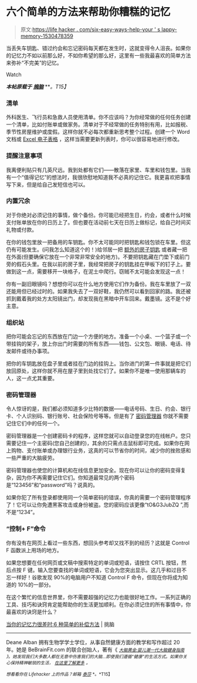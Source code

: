 # 六个简单的方法来帮助你糟糕的记忆

> 原文:[https://life hacker . com/six-easy-ways-help-your ' s lappy-memory-1530478359](https://lifehacker.com/six-easy-ways-to-help-your-crappy-memory-1530478359)

当丢失车钥匙、错过约会和忘记密码每天都在发生时，这就变得令人沮丧。如果你的记忆力不如以前那么好，不如你希望的那么好，这里有一些我最喜欢的简单方法来弥补“不完美”的记忆。

Watch

***本帖原载于*** [***摘脑***](http://www.pickthebrain.com/blog/memory-sucks-6-easy-ways-compensate/) ***。*T15】**

### 清单

外科医生、飞行员和急救人员使用清单。你不应该吗？为你经常做的任何任务创建一个清单，比如付账单或做家务。清单对于不经常做的任务特别有用，比如报税、季节性房屋维护或度假。这样你就不必每次都重新思考整个过程。创建一个 Word 文档或 [Excel 电子表格](https://lifehacker.com/four-skills-that-will-turn-you-into-a-spreadsheet-ninj-1525058930) ，这样当需要更新列表时，你可以很容易地进行修改。

### 提醒注意事项

我离便利贴只有几英尺远。我到处都有它们——散落在家里、车里和钱包里。当我有一个“值得记忆”的想法时，我很欣慰地知道我不必真的记住它。我更喜欢把事情写下来，但是给自己发短信也可以。

### 内置冗余

对于你绝对必须记住的事情，做个备份。你可能已经把生日，约会，或者什么时候支付账单放在你的日历上了。但也要在活动前七天在日历上做标记，给自己时间买礼物或付款。

在你的钱包里放一把备用的车钥匙。你不太可能同时把钥匙和钱包锁在车里。但这仍有可能发生。(问我怎么知道这个的！)给邻居一把 [额外的房子钥匙](https://gizmodo.com/how-to-hide-your-house-keys-in-plain-sight-510318178) 或者藏一把在外面(但要确保它放在一个非常非常安全的地方)。不要把钥匙藏在门垫下或前门旁的假石头里。在我以前的房子里，我经常把房子的钥匙挂在甲板下的钉子上。要做到这一点，需要移开一块格子，在泥土中爬行。窃贼不太可能会发现这一点！

你有一副旧眼镜吗？想想你可以在什么地方使用它们作为备份。我在车里放了一双还能用但已经过时的。如果我失去了一双好鞋，我仍然可以看到回家的路。我还被抓到戴着我的处方太阳镜出门，却发现我在黑暗中开车回来。戴墨镜。这不是个好主意。

### 组织站

把你可能会忘记的东西放在门边一个方便的地方。准备一个小桌、一个篮子或一个带挂钩的架子，放上你出门时需要的所有东西——钱包、公文包、眼镜、电话、待发邮件或待办事项。

把你的车钥匙放在盘子里或者挂在门边的挂钩上。当你进门的第一件事就是把它们放回原处，这样你就不用在屋子里到处找它们了。如果你不是唯一使用那辆车的人，这一点尤其重要。

### 密码管理器

令人惊讶的是，我们都必须知道多少比特的数据——电话号码、生日、约会、银行卡、个人识别码、银行账号、社会保险号等等。但是有了 [密码管理器](https://lifehacker.com/which-password-manager-is-the-most-secure-5944969) 你就不需要记住它们中的任何一个。

密码管理器是一个创建密码卡的程序，这样您就可以自动登录您的在线帐户。您只需要记住一个主密码(您自己创建的)，其余的只需点击鼠标即可完成。如果你在网上购物、支付账单或办理银行业务，这真的可以节省你的时间，减少你的挫败感和一些严重的大脑疲劳。

密码管理器也使您的计算机和在线信息更加安全。现在你可以让你的密码变得复杂，因为你不再需要记住它们。你知道最常见的两个密码是“123456”和“password”吗？说真的。

如果你犯了所有登录都使用同一个简单密码的错误，你真的需要一个密码管理程序了！它可以让你免遭黑客攻击或身份被盗。您的密码应该更像“tO&G3JubZQ ”,而不是“1234”。

### “控制+ F”命令

你有没有在网页上看过一些东西，想回头参考却又找不到的经历？这就是 Control F 函数派上用场的地方。

如果您想要在任何网页或文稿中搜索特定的单词或短语，请按住 CRTL 按钮，然后点按 F 键。输入您要查找的单词或短语，它会为您突出显示。这几乎和过目不忘一样好！谷歌发现 90%的电脑用户不知道 Control F 命令，但现在你将成为知道的 10%的一部分。

在这个繁忙的信息世界里，你不需要超强的记忆力也能很好地工作。一系列正确的工具、技巧和诀窍肯定能帮助你的生活更加顺利。在你必须记住的所有事情中，你最喜欢的诀窍是什么？

[当你的记忆力很差时:6 种简单的补偿方法](http://www.pickthebrain.com/blog/memory-sucks-6-easy-ways-compensate/) [|](http://www.getrichslowly.org/blog/2013/07/11/the-truth-about-being-broke/) 挑脑

* * *

Deane Alban 拥有生物学学士学位，从事自然健康方面的教学和写作超过 20 年。她是 BeBrainFit.com 的联合创始人，著有《 [<small>*大脑黄金:婴儿潮一代大脑健身指南*</small>](http://braingold.co/lh) <small>*》。她发现我们大多数人都在无意中伤害我们的大脑...即使我们遵循“健康”的生活方式。如果你关心保持精神敏锐的生活，*</small> [<small>*在这里了解更多*</small>](http://braingold.co/lh) <small>*。*</small>

<small>*想看看你在 Lifehacker 上的作品？邮箱*</small> [<small>*泰莎*</small>](https://mail.google.com/mail/?view=cm&fs=1&tf=1&to=tessa@lifehacker.com) <small>*。*T15】</small>